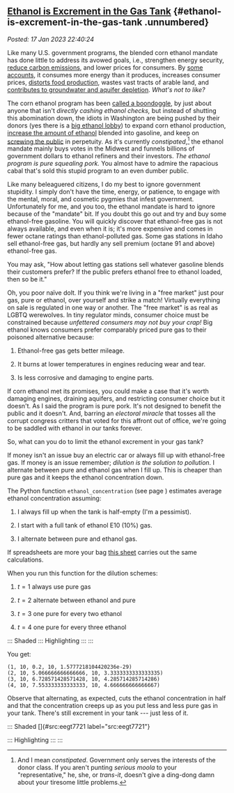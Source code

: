 ## [Ethanol is Excrement in the Gas Tank](https://analyzethedatanotthedrivel.org/2023/01/17/ethanol-is-excrement-in-the-gas-tank/) {#ethanol-is-excrement-in-the-gas-tank .unnumbered}

*Posted: 17 Jan 2023 22:40:24*

Like many U.S. government programs, the blended corn ethanol mandate has
done little to address its avowed goals, i.e., strengthen energy
security, [reduce carbon
emissions](https://www.factcheck.org/2015/11/ethanol-higher-emissions-or-lower/),
and lower prices for consumers. By [some
accounts](http://large.stanford.edu/courses/2011/ph240/sojka2/), it
consumes more energy than it produces, increases consumer prices,
[distorts food
production](https://www.ucsusa.org/resources/land-use-changes-and-biofuels),
wastes vast tracts of arable land, and [contributes to groundwater and
aquifer
depletion](https://news.climate.columbia.edu/2011/03/21/ethanol%E2%80%99s-impacts-on-our-water-resources/).
*What's not to like?*

The corn ethanol program has been [called a
boondoggle](https://the-pipeline.org/the-great-ethanol-boondoggle/), by
just about anyone that isn't *directly cashing ethanol checks,* but
instead of shutting this abomination down, the idiots in Washington are
being pushed by their donors (yes there is a [big ethanol
lobby](https://www.bloomberg.com/news/articles/2021-11-16/ethanol-lobby-to-white-house-blend-rule-rollback-would-backfire#xj4y7vzkg))
to expand corn ethanol production, [increase the amount of
ethanol](https://www.popularmechanics.com/cars/hybrid-electric/a11687/four-things-to-know-about-e15-15096134/)
blended into gasoline, and keep on [screwing the
public](https://www.forbes.com/sites/dianafurchtgott-roth/2022/12/02/higher-ethanol-mandates-are-a-lose-lose-for-americans/?sh=331fc2e05c8d)
in perpetuity. As it's currently *constipated*,[^7742x1] the ethanol mandate
mainly buys votes in the Midwest and funnels billions of government
dollars to ethanol refiners and their investors. *The ethanol program is
pure squealing pork.* You almost have to admire the rapacious cabal
that's sold this stupid program to an even dumber public.

Like many beleaguered citizens, I do my best to ignore government
stupidity. I simply don't have the time, energy, or patience, to engage
with the mental, moral, and cosmetic pygmies that infest government.
Unfortunately for me, and you too, the ethanol mandate is hard to ignore
because of the "mandate" bit. If you doubt this go out and try and buy
some ethanol-free gasoline. You will quickly discover that ethanol-free
gas is not always available, and even when it is; it's more expensive
and comes in fewer octane ratings than ethanol-polluted gas. Some gas
stations in Idaho sell ethanol-free gas, but hardly any sell premium
(octane 91 and above) ethanol-free gas.

You may ask, "How about letting gas stations sell whatever gasoline
blends their customers prefer? If the public prefers ethanol free to
ethanol loaded, then so be it."

Oh, you poor naïve dolt. If you think we're living in a "free market"
just pour gas, pure or ethanol, over yourself and strike a match!
Virtually everything on sale is regulated in one way or another. The
"free market" is as real as LGBTQ werewolves. In tiny regulator minds,
consumer choice must be constrained because *unfettered consumers may
not buy your crap!* Big ethanol knows consumers prefer comparably priced
pure gas to their poisoned alternative because:

1.  Ethanol-free gas gets better mileage.

2.  It burns at lower temperatures in engines reducing wear and tear.

3.  Is less corrosive and damaging to engine parts.

If corn ethanol met its promises, you could make a case that it's worth
damaging engines, draining aquifers, and restricting consumer choice but
it doesn't. As I said the program is pure pork. It's not designed to
benefit the public and it doesn't. And, barring an *electoral miracle*
that tosses all the corrupt congress critters that voted for this
affront out of office, we're going to be saddled with ethanol in our
tanks forever.

So, what can you do to limit the ethanol excrement in your gas tank?

If money isn't an issue buy an electric car or always fill up with
ethanol-free gas. If money is an issue remember; *dilution is the
solution to pollution.* I alternate between pure and ethanol gas when I
fill up. This is cheaper than pure gas and it keeps the ethanol
concentration down.

The Python function `ethanol_concentration` (see page ) estimates
average ethanol concentration assuming:

1.  I always fill up when the tank is half-empty (I'm a pessimist).

2.  I start with a full tank of ethanol E10 (10%) gas.

3.  I alternate between pure and ethanol gas.

If spreadsheets are more your bag [this
sheet](https://bakerjd99.files.wordpress.com/2023/01/eigt.xlsx) carries
out the same calculations.

When you run this function for the dilution schemes:

1.  $t = 1$ always use pure gas

2.  $t = 2$ alternate between ethanol and pure

3.  $t = 3$ one pure for every two ethanol

4.  $t = 4$ one pure for every three ethanol

::: Shaded
::: Highlighting
:::
:::

You get:

    (1, 10, 0.2, 10, 1.5777218104420236e-29)
    (2, 10, 5.066666666666666, 10, 3.3333333333333335)
    (3, 10, 6.728571428571428, 10, 4.285714285714286)
    (4, 10, 7.553333333333333, 10, 4.666666666666667)

Observe that alternating, as expected, cuts the ethanol concentration in
half and that the concentration creeps up as you put less and less pure
gas in your tank. There's still excrement in your tank --- just less of
it.

::: Shaded
[]{#src:eegt7721 label="src:eegt7721"}

::: Highlighting
:::
:::

[^7742x1]: And I mean *constipated*. Government only serves the interests of
    the donor class. If you aren't punting *serious moola* to your
    "representative," he, she, or *trans-it*, doesn't give a ding-dong
    damn about your tiresome little problems.
